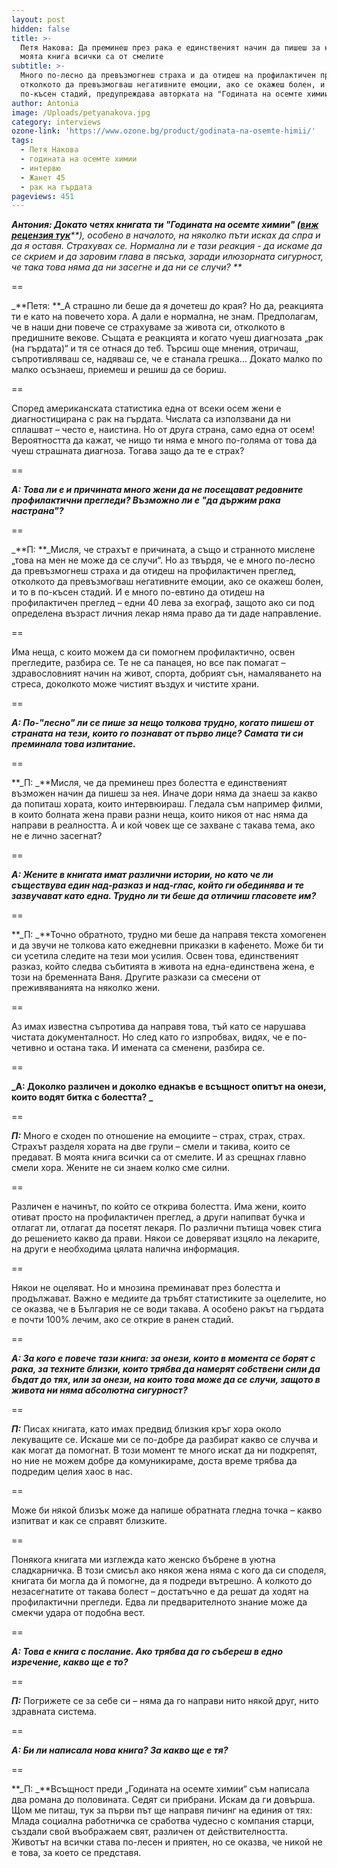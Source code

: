 ```yaml
---
layout: post
hidden: false
title: >-
  Петя Накова: Да преминеш през рака е единственият начин да пишеш за него. В
  моята книга всички са от смелите
subtitle: >-
  Много по-лесно да превъзмогнеш страха и да отидеш на профилактичен преглед,
  отколкото да превъзмогваш негативните емоции, ако се окажеш болен, и то в
  по-късен стадий, предупреждава авторката на "Годината на осемте химии"
author: Antonia
image: /Uploads/petyanakova.jpg
category: interviews
ozone-link: 'https://www.ozone.bg/product/godinata-na-osemte-himii/'
tags:
  - Петя Накова
  - годината на осемте химии
  - интервю
  - Жанет 45
  - рак на гърдата
pageviews: 451
---
```

_**Антония: Докато четях книгата ти "Годината на осемте химии" (**_[_**виж рецензия тук**_](https://literaturnirazgovori.com/bookreviews/2019/02/15/10-23-%D1%80%D0%B5%D1%86%D0%B5%D0%BD%D0%B7%D0%B8%D1%8F-%D0%BF%D0%B5%D1%82%D1%8F-%D0%BD%D0%B0%D0%BA%D0%BE%D0%B2%D0%B0-%D0%B3%D0%BE%D0%B4%D0%B8%D0%BD%D0%B0%D1%82%D0%B0-%D0%BD%D0%B0-%D0%BE%D1%81%D0%B5%D0%BC%D1%82%D0%B5-%D1%85%D0%B8%D0%BC%D0%B8%D0%B8.html)_**), особено в началото, на няколко пъти исках да спра и да я оставя. Страхувах се. Нормална ли е тази реакция - да искаме да се скрием и да заровим глава в пясъка, заради илюзорната сигурност, че така това няма да ни засегне и да ни се случи? **_

\==

_**Петя: **_А страшно ли беше да я дочетеш до края? Но да, реакцията ти е като на повечето хора. А дали е нормална, не знам. Предполагам, че в наши дни повече се страхуваме за живота си, отколкото в предишните векове. Същата е реакцията и когато чуеш диагнозата „рак (на гърдата)“ и тя се отнася до теб. Търсиш още мнения, отричаш, съпротивляваш се, надяваш се, че е станала грешка… Докато малко по малко осъзнаеш, приемеш и решиш да се бориш.

\==

Според американската статистика една от всеки осем жени е диагностицирана с рак на гърдата. Числата са използвани да ни сплашват – често е, наистина. Но от друга страна, само една от осем!  Вероятността да кажат, че нищо ти няма е много по-голяма от това да чуеш страшната диагноза. Тогава защо да те е страх? 

\==

_**А: Това ли е и причината много жени да не посещават редовните профилактични прегледи? Възможно ли е "да държим рака настрана"?**_

\==

_**П: **_Мисля, че страхът е причината, а също и странното мислене „това на мен не може да се случи“. Но аз твърдя, че е много по-лесно да превъзмогнеш страха и да отидеш на профилактичен преглед, отколкото да превъзмогваш негативните емоции, ако се окажеш болен, и то в по-късен стадий. И е много по-евтино да отидеш на профилактичен преглед – едни 40 лева за ехограф, защото ако си под определена възраст личния лекар няма право да ти даде направление. 

\==

Има неща, с които можем да си помогнем профилактично, освен прегледите, разбира се. Те не са панацея, но все пак помагат – здравословният начин на живот, спорта, добрият сън, намаляването на стреса, доколкото може чистият въздух и чистите храни. 

\==

**_А: По-"лесно" ли се пише за нещо толкова трудно, когато пишеш от страната на тези, които го познават от първо лице? Самата ти си преминала това изпитание._**

\==

**_П: _**Мисля, че да преминеш през болестта е единственият възможен начин да пишеш за нея. Иначе дори няма да знаеш за какво да попиташ хората, които интервюираш. Гледала съм например филми, в които болната жена прави разни неща, които никоя от нас няма да направи в реалността. А и кой човек ще се захване с такава тема, ако не е лично засегнат?

\==

**_А: Жените в книгата имат различни истории, но като че ли съществува един над-разказ и над-глас, който ги обединява и те зазвучават като една. Трудно ли ти беше да отличиш гласовете им?_**

\==

**_П: _**Точно обратното, трудно ми беше да направя текста хомогенен и да звучи не толкова като ежедневни приказки в кафенето. Може би ти си усетила следите на тези мои усилия. Освен това, единственият разказ, който следва събитията в живота на една-единствена жена, е този на бременната Ваня. Другите разкази са смесени от преживяванията на няколко жени. 

\==

Аз имах известна съпротива да направя това, тъй като се нарушава чистата документалност. Но след като го изпробвах, видях, че е по-четивно и остана така. И имената са сменени, разбира се.  

\==

**_А: Доколко различен и доколко еднакъв е всъщност опитът на онези, които водят битка с болестта? _**

\==

**_П:_** Много е сходен по отношение на емоциите – страх, страх, страх. Страхът разделя хората на две групи – смели и такива, които се предават. В моята книга всички са от смелите. И аз срещнах главно смели хора. Жените не си знаем колко сме силни. 

\==

Различен е начинът, по който се открива болестта. Има жени, които отиват просто на профилактичен преглед, а други напипват бучка и отлагат ли, отлагат да посетят лекаря. По различни пътища човек стига до решението какво да прави. Някои се доверяват изцяло на лекарите, на други е необходима цялата налична информация. 

\==

Някои не оцеляват. Но и мнозина преминават през болестта и продължават. Важно е медиите да тръбят статистиките за оцелелите, но се оказва, че в България не се води такава. А особено ракът на гърдата е почти 100% лечим, ако се открие в ранен стадий.   

\==

**_А: За кого е повече тази книга: за онези, които в момента се борят с рака, за техните близки, които трябва да намерят собствени сили да бъдат до тях, или за онези, на които това може да се случи, защото в живота ни няма абсолютна сигурност?_**

\==

**_П:_** Писах книгата, като имах предвид близкия кръг хора около лекуващите се. Искаше ми се по-добре да разбират какво се случва и как могат да помогнат. В този момент те много искат да ни подкрепят, но ние не можем добре да комуникираме, доста време трябва да подредим целия хаос в нас. 

\==

Може би някой близък може да напише обратната гледна точка – какво изпитват и как се справят близките. 

\==

Понякога книгата ми изглежда като женско бъбрене в уютна сладкарничка. В този смисъл ако някоя жена няма с кого да си споделя, книгата би могла да й помогне, да я подреди вътрешно. А колкото до незасегнатите от такава болест – достатъчно е да решат да ходят на профилактични прегледи. Едва ли предварителното знание може да смекчи удара от подобна вест.  

\==

**_А: Това е книга с послание. Ако трябва да го събереш в едно изречение, какво ще е то?_**

\==

**_П:_** Погрижете се за себе си – няма да го направи нито някой друг, нито здравната система. 

\==

**_А: Би ли написала нова книга? За какво ще е тя?_**

\==

**_П: _**Всъщност преди „Годината на осемте химии“ съм написала два романа до половината. Седят си прибрани. Искам да ги довърша. Щом ме питаш, тук за първи път ще направя пичинг на единия от тях: Млада социална работничка се сработва чудесно с компания старци, създали свой въображаем свят, различен от действителността. Животът на всички става по-лесен и приятен, но се оказва, че никой не е това, за което се представя.
